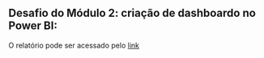 ## Desafio do Módulo 2: criação de dashboardo no Power BI:


O relatório pode ser acessado pelo 
[link](https://app.powerbi.com/view?r=eyJrIjoiYzExYzg2YmQtOWRkMy00ODViLTg0NTUtMTFkNjFjNGE5MTJjIiwidCI6IjdlOTNlMjg2LWIyOWEtNDQ1NC1hNDFhLWU4NDE5ZWM5ZGViNSJ9)
